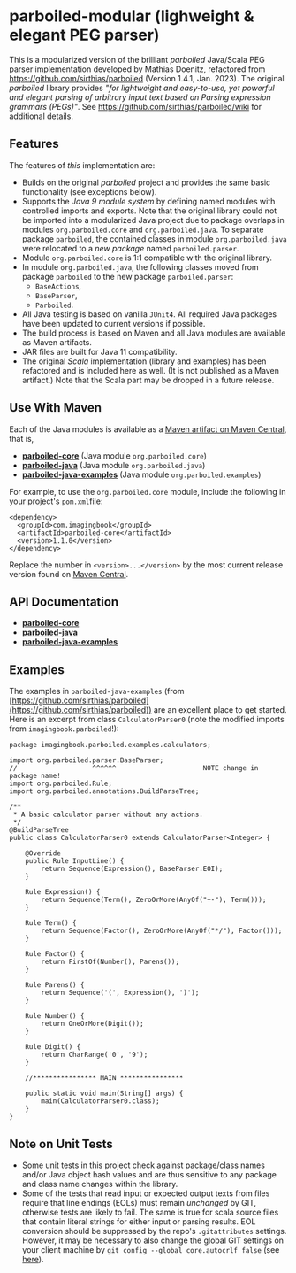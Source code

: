 # parboiled-modular (lighweight & elegant PEG parser)

This is a modularized version of the brilliant _parboiled_ Java/Scala PEG parser implementation
developed by Mathias Doenitz, refactored from https://github.com/sirthias/parboiled (Version 1.4.1, Jan. 2023).
The original *parboiled* library provides *"for lightweight and easy-to-use, yet powerful and elegant parsing of
arbitrary input text based on Parsing expression grammars (PEGs)"*. See <https://github.com/sirthias/parboiled/wiki>
for additional details.

## Features

The features of _this_ implementation are:

* Builds on the original *parboiled* project and provides the same basic functionality (see exceptions below).
* Supports the *Java 9 module system* by defining named modules with controlled imports and exports. 
  Note that the original library could not be imported into a modularized Java project due to package overlaps
  in modules `org.parboiled.core` and ``org.parboiled.java``. To separate package `parboiled`, the contained classes
  in module `org.parboiled.java` were relocated to a _new package_ named `parboiled.parser`.
* Module `org.parboiled.core` is 1:1 compatible with the original library.
* In module `org.parboiled.java`, the following classes moved from package `parboiled` to the new package `parboiled.parser`:
  * `BaseActions`,
  * `BaseParser`,
  * `Parboiled`.
* All Java testing is based on vanilla `JUnit4`. All required Java packages have been updated to current versions if possible.
* The build process is based on Maven and all Java modules are available as Maven artifacts.
* JAR files are built for Java 11 compatibility.
* The original *Scala* implementation (library and examples) has been refactored and is included here as well. (It is not
  published as a Maven artifact.) Note that the Scala part may be dropped in a future release.

## Use With Maven

Each of the Java modules is available as a 
[Maven artifact on Maven Central](https://search.maven.org/search?q=g:com.imagingbook), that is,

* [**parboiled-core**](https://mvnrepository.com/artifact/com.imagingbook/parboiled-core)
  (Java module `org.parboiled.core`)
* [**parboiled-java**](https://mvnrepository.com/artifact/com.imagingbook/parboiled-java)
  (Java module `org.parboiled.java`)
* [**parboiled-java-examples**](https://mvnrepository.com/artifact/com.imagingbook/parboiled-java-examples)
   (Java module `org.parboiled.examples`)

For example, to use the `org.parboiled.core` module, include the following in your
project's `pom.xml`file:
```
<dependency>
  <groupId>com.imagingbook</groupId>
  <artifactId>parboiled-core</artifactId>
  <version>1.1.0</version>
</dependency>
```
Replace the number in `<version>...</version>` by the most current release version found on 
[Maven Central](https://mvnrepository.com/artifact/com.imagingbook/parboiled-core).



## API Documentation

* [**parboiled-core**](https://imagingbook.github.io/parboiled-modular/parboiled-core/javadoc)
* [**parboiled-java**](https://imagingbook.github.io/parboiled-modular/parboiled-java/javadoc)
* [**parboiled-java-examples**](https://imagingbook.github.io/parboiled-modular/parboiled-java-examples/javadoc)


## Examples

The examples in ``parboiled-java-examples`` 
(from [https://github.com/sirthias/parboiled](https://github.com/sirthias/parboiled))
are an excellent place to get started. 
Here is an excerpt from class ``CalculatorParser0`` (note the modified imports from `imagingbook.parboiled`!):
```
package imagingbook.parboiled.examples.calculators;

import org.parboiled.parser.BaseParser;
//                   ^^^^^^                      NOTE change in package name!
import org.parboiled.Rule;
import org.parboiled.annotations.BuildParseTree;

/**
 * A basic calculator parser without any actions.
 */
@BuildParseTree
public class CalculatorParser0 extends CalculatorParser<Integer> {

    @Override
    public Rule InputLine() {
        return Sequence(Expression(), BaseParser.EOI);
    }

    Rule Expression() {
        return Sequence(Term(), ZeroOrMore(AnyOf("+-"), Term()));
    }

    Rule Term() {
        return Sequence(Factor(), ZeroOrMore(AnyOf("*/"), Factor()));
    }

    Rule Factor() {
        return FirstOf(Number(), Parens());
    }

    Rule Parens() {
        return Sequence('(', Expression(), ')');
    }

    Rule Number() {
        return OneOrMore(Digit());
    }

    Rule Digit() {
        return CharRange('0', '9');
    }

    //**************** MAIN ****************

    public static void main(String[] args) {
        main(CalculatorParser0.class);
    }
}
```
  
## Note on Unit Tests

* Some unit tests in this project check against package/class names and/or Java object hash values and are thus sensitive
  to any package and class name changes within the library.
* Some of the tests that read input or expected output texts from files require
  that line endings (EOLs) must remain *unchanged* by GIT, otherwise tests are likely to fail.
  The same is true for scala source files that contain literal strings for either input or parsing results.
  EOL conversion should be suppressed by the repo's ``.gitattributes`` settings.
  However, it may be necessary to also change the global GIT settings on your client machine
  by ``git config --global core.autocrlf false`` 
  (see [here](https://docs.github.com/en/get-started/getting-started-with-git/configuring-git-to-handle-line-endings)).
